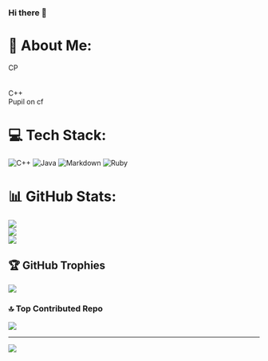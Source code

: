 ### Hi there 👋

<!--
**Chandramani04/Chandramani04** is a ✨ _special_ ✨ repository because its `README.md` (this file) appears on your GitHub profile.

Here are some ideas to get you started:

🔭 I’m currently working on C++
- 🌱 I’m currently learning ...
- 👯 I’m looking to collaborate on ...
- 🤔 I’m looking for help with ...
- 💬 Ask me about ...
- 📫 How to reach me: ...
- 😄 Pronouns: ...
- ⚡ Fun fact: ...
-->
# 💫 About Me:
CP<br><br><br>C++<br>Pupil on cf


# 💻 Tech Stack:
![C++](https://img.shields.io/badge/c++-%2300599C.svg?style=plastic&logo=c%2B%2B&logoColor=white) ![Java](https://img.shields.io/badge/java-%23ED8B00.svg?style=plastic&logo=openjdk&logoColor=white) ![Markdown](https://img.shields.io/badge/markdown-%23000000.svg?style=plastic&logo=markdown&logoColor=white) ![Ruby](https://img.shields.io/badge/ruby-%23CC342D.svg?style=plastic&logo=ruby&logoColor=white)
# 📊 GitHub Stats:
![](https://github-readme-stats.vercel.app/api?username=Chandramani04&theme=dark&hide_border=false&include_all_commits=false&count_private=false)<br/>
![](https://github-readme-streak-stats.herokuapp.com/?user=Chandramani04&theme=dark&hide_border=false)<br/>
![](https://github-readme-stats.vercel.app/api/top-langs/?username=Chandramani04&theme=dark&hide_border=false&include_all_commits=false&count_private=false&layout=compact)

## 🏆 GitHub Trophies
![](https://github-profile-trophy.vercel.app/?username=Chandramani04&theme=radical&no-frame=false&no-bg=true&margin-w=4)

### 🔝 Top Contributed Repo
![](https://github-contributor-stats.vercel.app/api?username=Chandramani04&limit=5&theme=dark&combine_all_yearly_contributions=true)

---
[![](https://visitcount.itsvg.in/api?id=Chandramani04&icon=0&color=0)](https://visitcount.itsvg.in)

<!-- Proudly created with GPRM ( https://gprm.itsvg.in ) -->
